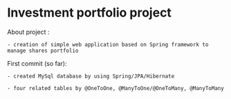 # Investment portfolio project



About project :

    - creation of simple web application based on Spring framework to manage shares portfolio



First commit (so far):

    - created MySql database by using Spring/JPA/Hibernate

    - four related tables by @OneToOne, @ManyToOne/@OneToMany, @ManyToMany